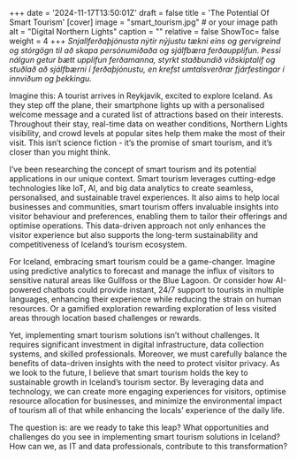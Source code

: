 +++
date = '2024-11-17T13:50:01Z'
draft = false
title = 'The Potential Of Smart Tourism'
[cover]
image = "smart_tourism.jpg"  # or your image path
alt = "Digital Northern Lights"
caption = ""
relative = false
ShowToc= false
weight = 4
+++
_Snjallferðaþjónusta nýtir nýjustu tækni eins og gervigreind og stórgögn til að skapa persónumiðaða og sjálfbæra ferðaupplifun. Þessi nálgun getur bætt upplifun ferðamanna, styrkt staðbundið viðskiptalíf og stuðlað að sjálfbærni í ferðaþjónustu, en krefst umtalsverðrar fjárfestingar í innviðum og þekkingu._

Imagine this: A tourist arrives in Reykjavik, excited to explore Iceland. As they step off the plane, their smartphone lights up with a personalised welcome message and a curated list of attractions based on their interests. Throughout their stay, real-time data on weather conditions, Northern Lights visibility, and crowd levels at popular sites help them make the most of their visit. This isn’t science fiction - it’s the promise of smart tourism, and it’s closer than you might think.

I’ve been researching the concept of smart tourism and its potential applications in our unique context. Smart tourism leverages cutting-edge technologies like IoT, AI, and big data analytics to create seamless, personalised, and sustainable travel experiences. It also aims to help local businesses and communities, smart tourism offers invaluable insights into visitor behaviour and preferences, enabling them to tailor their offerings and optimise operations. This data-driven approach not only enhances the visitor experience but also supports the long-term sustainability and competitiveness of Iceland’s tourism ecosystem.

For Iceland, embracing smart tourism could be a game-changer. Imagine using predictive analytics to forecast and manage the influx of visitors to sensitive natural areas like Gullfoss or the Blue Lagoon. Or consider how AI-powered chatbots could provide instant, 24/7 support to tourists in multiple languages, enhancing their experience while reducing the strain on human resources. Or a gamified exploration rewarding exploration of less visited areas through location based challenges or rewards.

Yet, implementing smart tourism solutions isn’t without challenges. It requires significant investment in digital infrastructure, data collection systems, and skilled professionals. Moreover, we must carefully balance the benefits of data-driven insights with the need to protect visitor privacy. As we look to the future, I believe that smart tourism holds the key to sustainable growth in Iceland’s tourism sector. By leveraging data and technology, we can create more engaging experiences for visitors, optimise resource allocation for businesses, and minimize the environmental impact of tourism all of that while enhancing the locals’ experience of the daily life.

The question is: are we ready to take this leap? What opportunities and challenges do you see in implementing smart tourism solutions in Iceland? How can we, as IT and data professionals, contribute to this transformation?